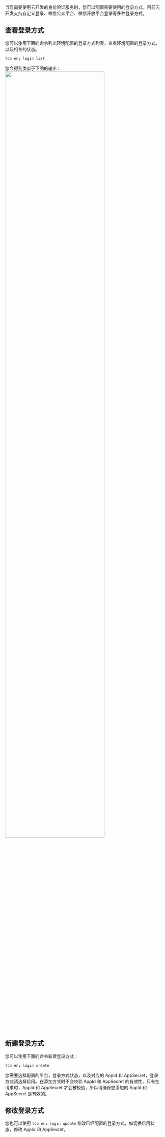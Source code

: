 
当您需要使用云开发的身份验证服务时，您可以配置需要使用的登录方式。目前云开发支持自定义登录、微信公众平台、微信开放平台登录等多种登录方式。

## 查看登录方式
您可以使用下面的命令列出环境配置的登录方式列表，查看环境配置的登录方式，以及相关的状态。
```plaintext
tcb env login list
```
您会得到类似于下图的输出：
<img src="https://main.qcloudimg.com/raw/876b0b97bc18476e98b77a88720964e4.png" width="80%"></img>


## 新建登录方式  
您可以使用下面的命令新建登录方式：
```plaintext
tcb env login create
```

您需要选择配置的平台，登录方式状态，以及对应的 AppId 和 AppSecret，登录方式请选择启用。在添加方式时不会校验 AppId 和 AppSecret 的有效性，只有在请求时，AppId 和 AppSecret 才会被校验，所以请确保您添加的 AppId 和 AppSecret 是有效的。

## 修改登录方式
您也可以使用 `tcb env login update` 修改已经配置的登录方式，如切换启用状态，修改 AppId 和 AppSecret。



